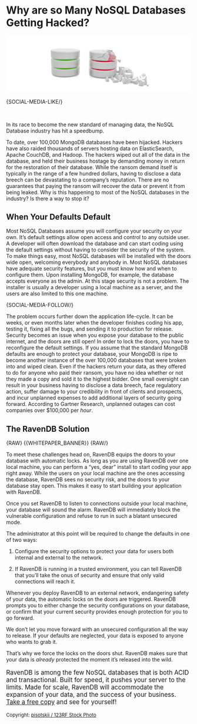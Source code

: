 # Why are so Many NoSQL Databases Getting Hacked?

![Why are so Many NoSQL Databases Getting Hacked?](images/broken_db.jpg)

{SOCIAL-MEDIA-LIKE/}

<br/>

In its race to become the new standard of managing data, the NoSQL Database industry has hit a speedbump. 

To date, over 100,000 MongoDB databases have been hijacked. Hackers have also raided thousands of servers hosting data on ElasticSearch, Apache CouchDB, and Hadoop.  The hackers wiped out all of the data in the database, and held their business hostage by demanding money in return for the restoration of their database. While the ransom demand itself is typically in the range of a few hundred dollars, having to disclose a data breech can be devastating to a company’s reputation. There are no guarantees that paying the ransom will recover the data or prevent it from being leaked.
Why is this happening to most of the NoSQL databases in the industry? Is there a way to stop it?

## When Your Defaults Default

Most NoSQL Databases assume you will configure your security on your own. It’s default settings allow open access and control to any outside user. A developer will often download the database and can start coding using the default settings without having to consider the security of the system. To make things easy, most NoSQL databases will be installed with the doors wide open, welcoming everybody and anybody in.
Most NoSQL databases have adequate security features, but you must know how and when to configure them. Upon installing MongoDB, for example, the database accepts everyone as the admin. At this stage security is not a problem. The installer is usually a developer using a local machine as a server, and the users are also limited to this one machine. 

{SOCIAL-MEDIA-FOLLOW/}

The problem occurs further down the application life-cycle. It can be weeks, or even months later when the developer finishes coding his app, testing it, fixing all the bugs, and sending it to production for release. Security becomes an issue when you expose your database to the public internet, and the doors are still open! 
In order to lock the doors, you have to reconfigure the default settings. If you assume that the standard MongoDB defaults are enough to protect your database, your MongoDB is ripe to become another instance of the over 100,000 databases that were broken into and wiped clean.
Even if the hackers return your data, as they offered to do for anyone who paid their ransom, you have no idea whether or not they made a copy and sold it to the highest bidder. One small oversight can result in your business having to disclose a data breech, face regulatory action, suffer damage to your credibility in front of clients and prospects, and incur unplanned expenses to add additional layers of security going forward. According to Gartner Research, unplanned outages can cost companies over $100,000 per *hour*. 

## The RavenDB Solution

{RAW}
{{WHITEPAPER_BANNER}}
{RAW/}

To meet these challenges head on, RavenDB equips the doors to your database with automatic locks. 
As long as you are using RavenDB over one local machine, you can perform a “yes, dear” install to start coding your app right away. While the users on your local machine are the ones accessing the database, RavenDB sees no security risk, and the doors to your database stay open. This makes it easy to start building your application with RavenDB.

Once you set RavenDB to listen to connections outside your local machine, your database will sound the alarm. RavenDB will immediately block the vulnerable configuration and refuse to run in such a blatant unsecured mode.

The administrator at this point will be required to change the defaults in one of two ways:

1. Configure the security options to protect your data for users both internal and external to the network.

2. If RavenDB is running in a trusted environment, you can tell RavenDB that you’ll take the onus of security and ensure that only valid connections will reach it.

Whenever you deploy RavenDB to an external network, endangering safety of your data, the automatic locks on the doors are triggered. RavenDB prompts you to either change the security configurations on your database, or confirm that your current security provides enough protection for you to go forward.

We don’t let you move forward with an unsecured configuration all the way to release. If your defaults are neglected, your data is exposed to anyone who wants to grab it. 

That’s why we force the locks on the doors shut. RavenDB makes sure that your data is *already* protected the moment it’s released into the wild. 

<p style="font-size: larger">RavenDB is among the few NoSQL databases that is both ACID and transactional. Built for speed, it pushes your server to the limits. Made for scale, RavenDB will accommodate the expansion of your data, and the success of your business. <a href="https://ravendb.net/downloads#server/dev">Take a free copy</a> and see for yourself!</p>

<p style="font-size: small">
    Copyright: <a href='https://www.123rf.com/profile_pisotskii'>pisotskii / 123RF Stock Photo</a> 
</p>
